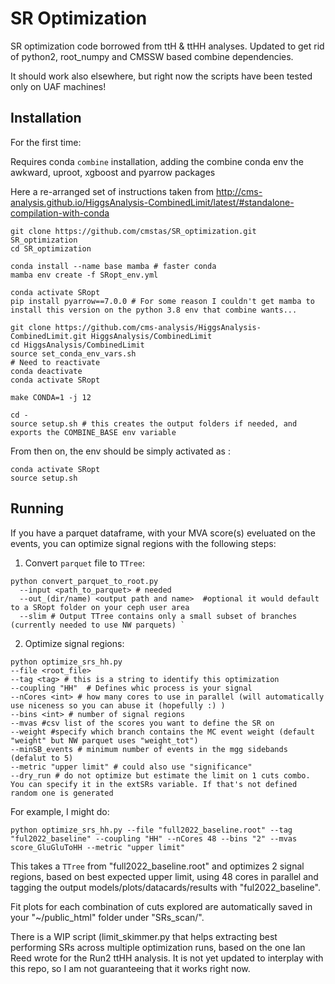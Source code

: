 # SR Optimization

SR optimization code borrowed from ttH & ttHH analyses. Updated to get rid of python2, root_numpy and CMSSW based combine dependencies.

It should work also elsewhere, but right now the scripts have been tested only on UAF machines!

## Installation

For the first time:

Requires conda `combine` installation, adding the combine conda env the awkward, uproot, xgboost and pyarrow packages

Here a re-arranged set of instructions taken from http://cms-analysis.github.io/HiggsAnalysis-CombinedLimit/latest/#standalone-compilation-with-conda
```
git clone https://github.com/cmstas/SR_optimization.git SR_optimization
cd SR_optimization

conda install --name base mamba # faster conda
mamba env create -f SRopt_env.yml

conda activate SRopt
pip install pyarrow==7.0.0 # For some reason I couldn't get mamba to install this version on the python 3.8 env that combine wants...

git clone https://github.com/cms-analysis/HiggsAnalysis-CombinedLimit.git HiggsAnalysis/CombinedLimit
cd HiggsAnalysis/CombinedLimit
source set_conda_env_vars.sh
# Need to reactivate
conda deactivate
conda activate SRopt

make CONDA=1 -j 12

cd -
source setup.sh # this creates the output folders if needed, and exports the COMBINE_BASE env variable
```

From then on, the env should be simply activated as :

```
conda activate SRopt
source setup.sh
```

## Running

If you have a parquet dataframe, with your MVA score(s) eveluated on the events, you can optimize signal regions with the following steps:

1. Convert `parquet` file to `TTree`:
```
python convert_parquet_to_root.py
  --input <path_to_parquet> # needed 
  --out_(dir/name) <output path and name>  #optional it would default to a SRopt folder on your ceph user area
  --slim # Output TTree contains only a small subset of branches (currently needed to use NW parquets) `
```
2. Optimize signal regions:
```
python optimize_srs_hh.py
--file <root_file>
--tag <tag> # this is a string to identify this optimization
--coupling "HH"  # Defines whic process is your signal
--nCores <int> # how many cores to use in parallel (will automatically use niceness so you can abuse it (hopefully :) )
--bins <int> # number of signal regions
--mvas #csv list of the scores you want to define the SR on
--weight #specify which branch contains the MC event weight (default "weight" but NW parquet uses "weight_tot") 
--minSB_events # minimum number of events in the mgg sidebands (defalut to 5)
--metric "upper limit" # could also use "significance"
--dry_run # do not optimize but estimate the limit on 1 cuts combo. You can specify it in the extSRs variable. If that's not defined random one is generated
```

For example, I might do:
```
python optimize_srs_hh.py --file "full2022_baseline.root" --tag "ful2022_baseline" --coupling "HH" --nCores 48 --bins "2" --mvas score_GluGluToHH --metric "upper limit"
```

This takes a `TTree` from "full2022_baseline.root" and optimizes 2 signal regions, based on best expected upper limit, using 48 cores in parallel and tagging the output models/plots/datacards/results with "ful2022_baseline".

Fit plots for each combination of cuts explored are automatically saved in your "~/public_html" folder under "SRs_scan/".

There is a WIP script (limit_skimmer.py that helps extracting best performing SRs across multiple optimization runs, based on the one Ian Reed wrote for the Run2 ttHH analysis. It is not yet updated to interplay with this repo, so I am not guaranteeing that it works right now.
